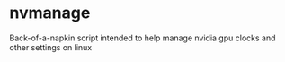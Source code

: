 # nvmanage
Back-of-a-napkin script intended to help manage nvidia gpu clocks and other settings on linux
